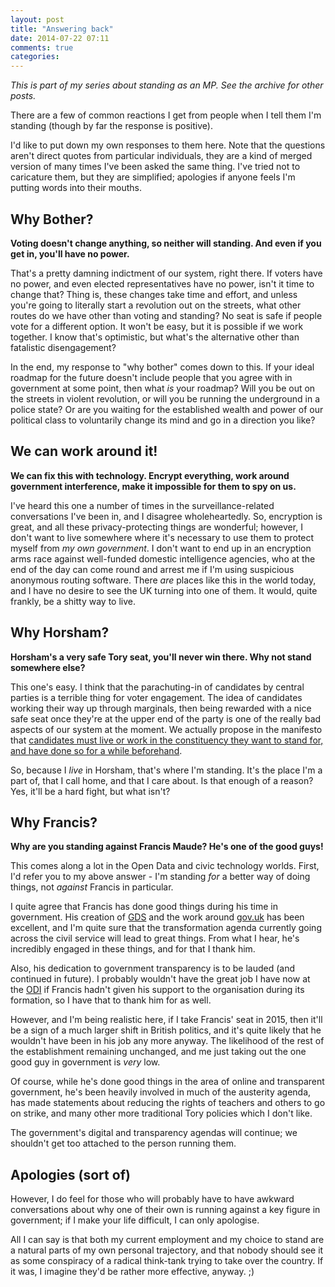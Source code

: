 ```yaml
---
layout: post
title: "Answering back"
date: 2014-07-22 07:11
comments: true
categories:
---
```

*This is part of my series about standing as an MP. See the archive for other posts.*

There are a few of common reactions I get from people when I tell them I'm standing (though by far the response is positive).

I'd like to put down my own responses to them here. Note that the questions aren't direct quotes from particular individuals, they are a kind of merged version of many times I've been asked the same thing. I've tried not to caricature them, but they are simplified; apologies if anyone feels I'm putting words into their mouths.

## Why Bother?

**Voting doesn't change anything, so neither will standing. And even if you get in, you'll have no power.**

That's a pretty damning indictment of our system, right there. If voters have no power, and even elected representatives have no power, isn't it time to change that? Thing is, these changes take time and effort, and unless you're going to literally start a revolution out on the streets, what other routes do we have other than voting and standing? No seat is safe if people vote for a different option. It won't be easy, but it is possible if we work together. I know that's optimistic, but what's the alternative other than fatalistic disengagement?

In the end, my response to "why bother" comes down to this. If your ideal roadmap for the future doesn't include people that you agree with in government at some point, then what *is* your roadmap? Will you be out on the streets in violent revolution, or will you be running the underground in a police state? Or are you waiting for the established wealth and power of our political class to voluntarily change its mind and go in a direction you like?

## We can work around it!

**We can fix this with technology. Encrypt everything, work around government interference, make it impossible for them to spy on us.**

I've heard this one a number of times in the surveillance-related conversations I've been in, and I disagree wholeheartedly. So, encryption is great, and all these privacy-protecting things are wonderful; however, I don't want to live somewhere where it's necessary to use them to protect myself from *my own government*. I don't want to end up in an encryption arms race against well-funded domestic intelligence agencies, who at the end of the day can come round and arrest me if I'm using suspicious anonymous routing software. There *are* places like this in the world today, and I have no desire to see the UK turning into one of them. It would, quite frankly, be a shitty way to live.

## Why Horsham?

**Horsham's a very safe Tory seat, you'll never win there. Why not stand somewhere else?**

This one's easy. I think that the parachuting-in of candidates by central parties is a terrible thing for voter engagement. The idea of candidates working their way up through marginals, then being rewarded with a nice safe seat once they're at the upper end of the party is one of the really bad aspects of our system at the moment. We actually propose in the manifesto that [candidates must live or work in the constituency they want to stand for, and have done so for a while beforehand](http://openpolitics.org.uk/manifesto/democracy.html#standing-for-election).

So, because I *live* in Horsham, that's where I'm standing. It's the place I'm a part of, that I call home, and that I care about. Is that enough of a reason? Yes, it'll be a hard fight, but what isn't?

## Why Francis?

**Why are you standing against Francis Maude? He's one of the good guys!**

This comes along a lot in the Open Data and civic technology worlds. First, I'd refer you to my above answer - I'm standing *for* a better way of doing things, not *against* Francis in particular.

I quite agree that Francis has done good things during his time in government. His creation of [GDS](https://gds.blog.gov.uk/) and the work around [gov.uk](http://gov.uk) has been excellent, and I'm quite sure that the transformation agenda currently going across the civil service will lead to great things. From what I hear, he's incredibly engaged in these things, and for that I thank him.

Also, his dedication to government transparency is to be lauded (and continued in future). I probably wouldn't have the great job I have now at the [ODI](http://theodi.org) if Francis hadn't given his support to the organisation during its formation, so I have that to thank him for as well.

However, and I'm being realistic here, if I take Francis' seat in 2015, then it'll be a sign of a much larger shift in British politics, and it's quite likely that he wouldn't have been in his job any more anyway. The likelihood of the rest of the establishment remaining unchanged, and me just taking out the one good guy in government is *very* low.

Of course, while he's done good things in the area of online and transparent government, he's been heavily involved in much of the austerity agenda, has made statements about reducing the rights of teachers and others to go on strike, and many other more traditional Tory policies which I don't like.

The government's digital and transparency agendas will continue; we shouldn't get too attached to the person running them.

## Apologies (sort of)

However, I do feel for those who will probably have to have awkward conversations about why one of their own is running against a key figure in government; if I make your life difficult, I can only apologise.

All I can say is that both my current employment and my choice to stand are a natural parts of my own personal trajectory, and that nobody should see it as some conspiracy of a radical think-tank trying to take over the country. If it was, I imagine they'd be rather more effective, anyway. ;)
